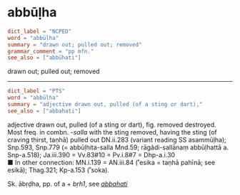 # abbūḷha

``` toml
dict_label = "NCPED"
word = "abbūḷha"
summary = "drawn out; pulled out; removed"
grammar_comment = "pp mfn."
see_also = ["abbūhati"]
```

drawn out; pulled out; removed

--------------------

``` toml
dict_label = "PTS"
word = "abbūḷha"
summary = "adjective drawn out, pulled (of a sting or dart),"
see_also = ["abbahati"]
```

adjective drawn out, pulled (of a sting or dart), fig. removed destroyed. Most freq. in combn. *\-salla* with the sting removed, having the sting (of craving thirst, taṇhā) pulled out DN.ii.283 (variant reading SS asammūḷha); Snp.593, Snp.779 (= abbūḷhita\-salla Mnd.59; rāgâdi\-sallānaṃ abbūḷhattā a. Snp\-a.518); Ja.iii.390 = Vv.83#10 = Pv.i.8#7 = Dhp\-a.i.30  
■ In other connection: MN.i.139 = AN.iii.84 (˚esika = taṇhā pahīnā; see esikā); Thag.321; Kp\-a.153 (˚soka).

Sk. ābṛḍha, pp. of a \+ *bṛh1*, see *[abbahati](abbahati.md)*

